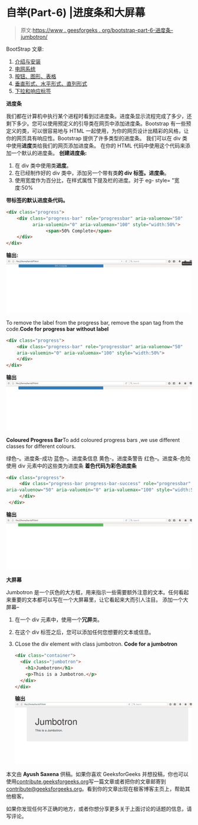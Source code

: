 # 自举(Part-6) |进度条和大屏幕

> 原文:[https://www . geesforgeks . org/bootstrap-part-6-进度条-jumbotron/](https://www.geeksforgeeks.org/bootstrap-part-6-progress-bar-jumbotron/)

BootStrap 文章:

1.  [介绍与安装](https://www.geeksforgeeks.org/beginning-bootstrap-part-1/)
2.  [电网系统](https://www.geeksforgeeks.org/bootstrap-part-2/)
3.  [按钮、图形、表格](https://www.geeksforgeeks.org/bootstrap-part-3/)
4.  [垂直形式、水平形式、直列形式](https://www.geeksforgeeks.org/bootstrap-part-4/)
5.  [下拉和响应标签](https://www.geeksforgeeks.org/bootstrap-part-5/)

**进度条**

我们都在计算机中执行某个进程时看到过进度条。进度条显示流程完成了多少，还剩下多少。您可以使用预定义的引导类在网页中添加进度条。Bootstrap 有一些预定义的类，可以很容易地与 HTML 一起使用，为你的网页设计出精彩的风格，让你的网页具有响应性。Bootstrap 提供了许多类型的进度条。
我们可以在 div 类中使用**进度**类给我们的网页添加进度条。
在你的 HTML 代码中使用这个代码来添加一个默认的进度条。
**创建进度条:**

1.  在 div 类中使用类**进度**。
2.  在已经制作好的 div 类中，添加另一个带有类**的 div 标签。进度条**。
3.  使用宽度作为百分比，在样式属性下提及栏的进度。对于 eg- style= "宽度:50%

**带标签的默认进度条代码。**

```html
<div class="progress">
    <div class="progress-bar" role="progressbar" aria-valuenow="50"
          aria-valuemin="0" aria-valuemax="100" style="width:50%">
               <span>50% Complete</span>
    </div>
</div>
```

**输出:**
![](img/5d4413068c0d711f4e56a16202015327.png)

To remove the label from the progress bar, remove the span tag from the code.**Code for progress bar without label**

```html
<div class="progress">
    <div class="progress-bar" role="progressbar" aria-valuenow="50"
    aria-valuemin="0" aria-valuemax="100" style="width:50%">
    </div>
</div>
```

**输出**
![](img/f374699ff27efbab70c2fbfb57aa2252.png)

**Coloured Progress Bar**To add coloured progress bars ,we use different classes for different colours.

绿色–。进度条-成功
蓝色–。进度条信息
黄色-。进度条警告
红色–。进度条-危险
使用 div 元素中的这些类为进度条
**着色代码为彩色进度条**

```html
<div class="progress">
     <div class="progress-bar progress-bar-success" role="progressbar"
aria-valuenow="50" aria-valuemin="0" aria-valuemax="100" style="width:50%">
     </div>
 </div>
```

**输出**
![](img/4728ae768aceeecee4e0327b69eaf265.png)

**大屏幕**

Jumbotron 是一个灰色的大方框，用来指示一些需要额外注意的文本。任何看起来重要的文本都可以写在一个大屏幕里，让它看起来大而引人注目。
添加一个大屏幕–

1.  在一个 div 元素中，使用一个**冗屏**类。
2.  在这个 div 标签之后，您可以添加任何您想要的文本或信息。
3.  CLose the div element with class jumbotron.
    **Code for a jumbotron**

    ```html
    <div class="container">
      <div class="jumbotron">
        <h1>Jumbotron</h1>
        <p>This is a Jumbotron.</p>
      </div>
    </div>
    ```

    **输出**
    ![](img/88a38cc9153233f8daf83f7605eea243.png)

本文由 **Ayush Saxena** 供稿。如果你喜欢 GeeksforGeeks 并想投稿，你也可以使用[contribute.geeksforgeeks.org](http://www.contribute.geeksforgeeks.org)写一篇文章或者把你的文章邮寄到 contribute@geeksforgeeks.org。看到你的文章出现在极客博客主页上，帮助其他极客。

如果你发现任何不正确的地方，或者你想分享更多关于上面讨论的话题的信息，请写评论。